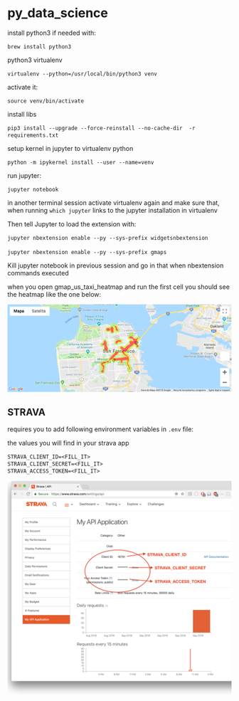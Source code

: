 # py_data_science

install python3 if needed with:

	brew install python3

python3 virtualenv

	virtualenv --python=/usr/local/bin/python3 venv

activate it:

	source venv/bin/activate

install libs

	pip3 install --upgrade --force-reinstall --no-cache-dir  -r requirements.txt

setup kernel in jupyter to virtualenv python

	python -m ipykernel install --user --name=venv


run jupyter:

	jupyter notebook

in another terminal session activate virtualenv again and make sure that, when running `which jupyter`
links to the jupyter installation in virtualenv

Then tell Jupyter to load the extension with:

    jupyter nbextension enable --py --sys-prefix widgetsnbextension

    jupyter nbextension enable --py --sys-prefix gmaps

Kill jupyter notebook in previous session and go in that when nbextension commands executed


when you open gmap_us_taxi_heatmap and run the first cell you should see the heatmap like the one below:


![heatmap](map.png)

STRAVA
------

requires you to add following environment variables in `.env` file:

the values you will find in your strava app

	STRAVA_CLIENT_ID=<FILL_IT>
	STRAVA_CLIENT_SECRET=<FILL_IT>
	STRAVA_ACCESS_TOKEN=<FILL_IT>
	
![strava](strava.png)